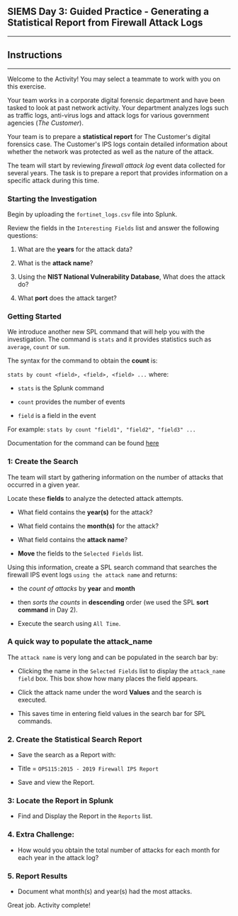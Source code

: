 ## SIEMS Day 3:  Guided Practice - Generating a Statistical Report from Firewall Attack Logs
--------

## Instructions

--------

Welcome to the Activity!  You may select a teammate to work with you on this exercise.

Your team works in a corporate digital forensic department and have been tasked to look at past network activity.  Your department analyzes logs such as traffic logs, anti-virus logs and attack logs for various government agencies (*The Customer*).

Your team is to prepare a **statistical report** for The Customer's digital forensics case.  The Customer's IPS logs contain detailed information about whether the network was protected as well as the nature of the attack.  

The team will start by reviewing *firewall attack log* event data collected for several years.  The task is to prepare a report that provides information on a specific attack during this time.

### Starting the Investigation

Begin by uploading the `fortinet_logs.csv` file into Splunk.

Review the fields in the `Interesting Fields` list and answer the following questions:

1. What are the **years** for the attack data?

2. What is the **attack name**?

3. Using the **NIST National Vulnerability Database**, What does the attack do?

4. What **port** does the attack target?


### Getting Started

We introduce another new SPL command that will help you with the investigation. The command is `stats` and it provides statistics such as `average`, `count` or `sum`.
 
 The syntax for the command to obtain the **count** is: 
 
 `stats by count <field>, <field>, <field> ...` where:

 - `stats` is the Splunk command

 - `count` provides the number of events

 - `field` is a field in the event

 For example: `stats by count "field1", "field2", "field3" ...`

 Documentation for the command can be found [here](<https://docs.splunk.com/Documentation/SplunkCloud/latest/SearchReference/Stats>)


### 1: Create the Search 

The team will start by gathering information on the number of attacks that occurred in a given year.

Locate these **fields** to analyze the detected attack attempts.

- What field contains the **year(s)** for the attack?

- What field contains the **month(s)** for the attack?

- What field contains the **attack name**?

* **Move** the fields to the `Selected Fields` list.

Using this information, create a SPL search command that searches the firewall IPS event logs `using the attack name` and returns:

* the *count of attacks* by **year** and **month**

* then *sorts the counts* in **descending** order (we used the SPL **sort command** in Day 2). 

* Execute the search using `All Time`.

### A quick way to populate the attack_name

The `attack name` is very long and can be populated in the search bar by:

   * Clicking the name in the `Selected Fields` list to display the `attack_name field` box. This box show how many places the field appears.

   * Click the attack name under the word **Values** and the search is executed.

   * This saves time in entering field values in the search bar for SPL commands.

### 2. Create the Statistical Search Report

* Save the search as a Report with:

- Title = `OPS115:2015 - 2019 Firewall IPS Report`

* Save and view the Report.

### 3:  Locate the Report in Splunk

* Find and Display the Report in the `Reports` list.


### 4. Extra Challenge:

* How would you obtain the total number of attacks for each month for each year in the attack log?

### 5. Report Results

* Document what month(s) and year(s) had the most attacks.

Great job.  Activity complete!
